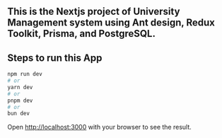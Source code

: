 ## This is the Nextjs project of University Management system using Ant design, Redux Toolkit, Prisma, and PostgreSQL.

## Steps to run this App

```bash
npm run dev
# or
yarn dev
# or
pnpm dev
# or
bun dev
```

Open [http://localhost:3000](http://localhost:3000) with your browser to see the result.
